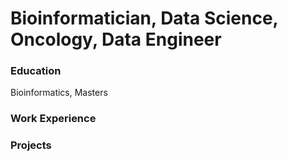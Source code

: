 # Bioinformatician, Data Science, Oncology, Data Engineer

### Education
Bioinformatics, Masters

### Work Experience

### Projects
